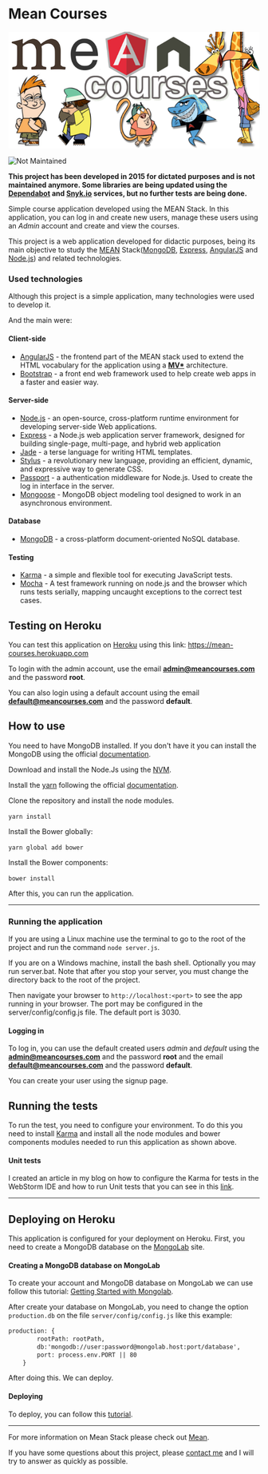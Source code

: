 # Mean Courses
![Mean Courses](meancourses.png)

![Not Maintained](https://img.shields.io/badge/Maintenance%20Level-Not%20Maintained-yellow.svg)

**This project has been developed in 2015 for dictated purposes and is not maintained anymore. Some libraries are being updated using the [Dependabot](https://dependabot.com/) and [Snyk.io](https://snyk.io/) services, but no further tests are being done.**

Simple course application developed using the MEAN Stack. In this application, you can log in and create new users, manage these users using an *Admin* account and create and view the courses.

This project is a web application developed for didactic purposes, being its main objective to study the [MEAN](http://mean.io/) Stack([MongoDB](https://www.mongodb.org/), [Express](http://expressjs.com), [AngularJS](https://angularjs.org/) and [Node.js](https://nodejs.org/)) and related technologies.

### Used technologies

Although this project is a simple application, many technologies were used to develop it.

And the main were:

#### Client-side

* [AngularJS](https://angularjs.org/) -  the frontend part of the MEAN stack used to extend the HTML vocabulary for the application using a **[MV*](http://www.sitepoint.com/anatomy-javascript-mv-framework/)** architecture.
* [Bootstrap](http://getbootstrap.com/) - a front end web framework used to help create web apps in a faster and easier way.

#### Server-side
* [Node.js](https://nodejs.org) - an open-source, cross-platform runtime environment for developing server-side Web applications.
* [Express](http://expressjs.com) - a Node.js web application server framework, designed for building single-page, multi-page, and hybrid web application
* [Jade](http://jade-lang.com) - a terse language for writing HTML templates.
* [Stylus](http://stylus-lang.com) - a revolutionary new language, providing an efficient, dynamic, and expressive way to generate CSS.
* [Passport](http://passportjs.org) - a authentication middleware for Node.js. Used to create the log in interface in the server.
* [Mongoose](http://mongoosejs.com) - MongoDB object modeling tool designed to work in an asynchronous environment.

#### Database
* [MongoDB](https://www.mongodb.org/) - a cross-platform document-oriented NoSQL database.

#### Testing
* [Karma](http://karma-runner.github.io) - a simple and flexible tool for executing JavaScript tests.
* [Mocha](https://mochajs.org/) - A test framework running on node.js and the browser which runs tests serially, mapping uncaught exceptions to the correct test cases.

## Testing on Heroku

You can test this application on [Heroku](https://www.heroku.com/) using this link: https://mean-courses.herokuapp.com

To login with the admin account, use the email **admin@meancourses.com** and the password **root**.

You can also login using a default account using the email **default@meancourses.com** and the password **default**.



## How to use
You need to have MongoDB installed. If you don't have it  you can install the MongoDB using the official 
[documentation](https://docs.mongodb.org/manual/installation/).

Download and install the Node.Js using the [NVM](https://github.com/creationix/nvm).

Install the [yarn](https://yarnpkg.com/en/) following the official 
[documentation](https://yarnpkg.com/lang/en/docs/install/#linux-tab).

Clone the repository and install the node modules.

`yarn install`

Install the Bower globally:

`yarn global add bower`

Install the Bower components:

`bower install`

After this, you can run the application.

***

### Running the application

If you are using a Linux machine use the terminal to go to the root of the project and run the command `node server.js`.

If you are on a Windows machine, install the bash shell.  Optionally you may run server.bat.  Note that
after you stop your server, you must change the directory back to the root of the project.

Then navigate your browser to `http://localhost:<port>` to see the app running in your browser.  The port may be configured in the server/config/config.js file. The default port is 3030.

#### Logging in

To log in, you can use the default created users *admin* and *default* using the **admin@meancourses.com** and the password **root** and the email **default@meancourses.com** and the password **default**.

You can create your user using the signup page.

## Running the tests

To run the test, you need to configure your environment. To do this you need to install [Karma](https://karma-runner.github.io) and install all the node modules and bower components modules needed to run this application as shown above.

#### Unit tests

I created an article in my blog on how to configure the Karma for tests in the WebStorm IDE and how to run Unit tests that you can see in this [link](http://coderade.in/configure-karma-webstorm).

***

## Deploying on Heroku

This application is configured for your deployment on Heroku. First, you need to create a MongoDB database on the [MongoLab](https://mlab.com/) site.

#### Creating a MongoDB database on MongoLab

To create your account and MongoDB database on MongoLab we can use follow this tutorial: [Getting Started with Mongolab](http://www.sitepoint.com/getting-started-with-mongolab/).

After create your database on MongoLab, you need to change the option `production.db` on the file `server/config/config.js` like this example:

```
production: {
        rootPath: rootPath,
        db:'mongodb://user:password@mongolab.host:port/database',
        port: process.env.PORT || 80
    }
```

After doing this. We can deploy.

#### Deploying

To deploy, you can follow this [tutorial](https://devcenter.heroku.com/articles/deploying-nodejs).


***

For more information on Mean Stack please check out [Mean](http://mean.io).

If you have some questions about this project, please [contact me](http://coderade.in/contact) and I will try to answer as quickly as possible.
